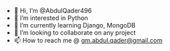 - 👋 Hi, I’m @AbdulQader496
- 👀 I’m interested in Python
- 🌱 I’m currently learning Django, MongoDB
- 💞️ I’m looking to collaborate on any project
- 📫 How to reach me @ gm.abdul.qader@gmail.com

<!---
AbdulQader496/AbdulQader496 is a ✨ special ✨ repository because its `README.md` (this file) appears on your GitHub profile.
You can click the Preview link to take a look at your changes.
--->

